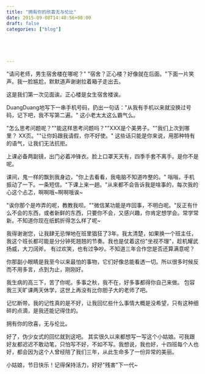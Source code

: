 ```yaml
---
title: "拥有你的欣喜无与伦比"
date: 2015-09-08T14:48:56+08:00
draft: false
categories: ["blog"]





---
```




 "请问老师，男生宿舍楼在哪呢？"
"宿舍？正心楼？好像就在后面。"下面一片笑声。我一脸尴尬，默默道声谢谢拉着箱子走出去。

<!--more-->

这是我们第一次见面诶。正心楼是女生宿舍楼诶。

DuangDuang地写下一串手机号码，扔出一句话："从我有手机以来就没换过号码，记下吧，我不写第二遍。"
这小老太太这么霸气么。

"怎么思考问题呢？""能这样思考问题吗？""XXX是个美男子。""我们上次到哪里？ XX页。""让你妈跟我请假，你不好使。"
这些话只能是你来说，用那种特有的语气，让我们无法抗拒。

上课必备两副镜，出门必着冲锋衣。脸上口罩天天有，四季手套不离手。是你不是呢。

课间，鬼一样的飘到我身边，"你上去看看，我电脑不知道咋整的。"
嗡嗡，手机振动了一下。一条短信。"下课上来一趟。"从来都不会告诉我是啥事的，每次我的心这个忐忑，啊啊哦~啊啊哦诶~

"诶你那个是咋弄的呢，教教我呗。""微信某功能是咋回事，不明白呢。"反正有什么不会的东西，或者新鲜的东西，只要你不会，又感兴趣，你肯定想学会。常学常新。不知道你现在纸鹤折得怎么样了呢~

我得谢谢您，让我肆无忌惮地在班里猖狂了3年。我太清楚，如果换一个班主任，我这个班长都可能是分分钟死翘翘的节奏。我也是仗着这份"坐视不理"，趁机耀武扬威，大刀阔斧。
有过欢笑，也有过争吵。不知道三年合作您是否还算满意呢？

你那副小眼睛是我至今以来最怕的事物，它们好像总能看透一切。所以很多时候反而不用多言，点到为止，刚刚好。

我生病的高三下，苦了你呢。多事之秋，我不在，好多事都得你自己来做。
包容我三天旷课两天休学，这世上再没有比你胆子大的老师了吧。

记忆断带。我的记性真的是不好，让我回忆些什么事情大概是没希望，只有这种细碎的点滴，是我还能记得住的。

拥有你的欣喜，无与伦比。

好了，伪少女式的回忆就到这吧。
其实很久以来都想写一写这个小姑娘。可我跟好友都迟迟不敢动笔，只怕写不好，不如不写。我想说，我也好，十四班每个人也好，都会因为这个人曾经陪了我们三年，从此生命多了一份异常的美丽。

小姑娘，节日快乐！记得保持活力，好好"残害"下一代~












